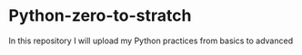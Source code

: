 # Python-zero-to-stratch
In this repository I will upload my Python practices from basics to advanced
